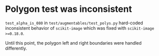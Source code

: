 # Polygon test was inconsistent

`test_alpha_is_080` in `test/augmentables/test_polys.py`
hard-coded inconsistent behavior of `scikit-image` which
was fixed with `scikit-image >=0.18.0`.

Until this point, the polygon left and right boundaries were handled
differently.